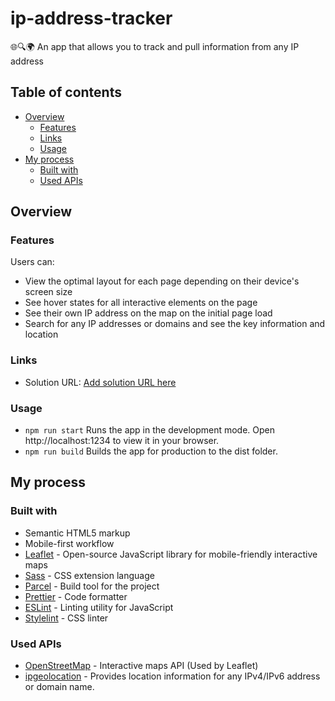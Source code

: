 # ip-address-tracker

:globe_with_meridians::mag::earth_africa: An app that allows you to track and pull information from any IP address

## Table of contents

- [Overview](#overview)
  - [Features](#features)
  - [Links](#links)
  - [Usage](#usage)
- [My process](#my-process)
  - [Built with](#built-with)
  - [Used APIs](#used-apis)

## Overview

### Features

Users can:

- View the optimal layout for each page depending on their device's screen size
- See hover states for all interactive elements on the page
- See their own IP address on the map on the initial page load
- Search for any IP addresses or domains and see the key information and location

### Links

- Solution URL: [Add solution URL here](https://your-solution-url.com)

### Usage

- `npm run start` Runs the app in the development mode.
  Open http://localhost:1234 to view it in your browser.
- `npm run build` Builds the app for production to the dist folder.

## My process

### Built with

- Semantic HTML5 markup
- Mobile-first workflow
- [Leaflet](https://leafletjs.com/) - Open-source JavaScript library
for mobile-friendly interactive maps
- [Sass](https://sass-lang.com) - CSS extension language
- [Parcel](https://parceljs.org/) - Build tool for the project
- [Prettier](https://prettier.io/) - Code formatter
- [ESLint](https://eslint.org) - Linting utility for JavaScript
- [Stylelint](https://stylelint.io) - CSS linter

### Used APIs
- [OpenStreetMap](https://www.openstreetmap.org) - Interactive maps API (Used by Leaflet)
- [ipgeolocation](https://app.ipgeolocation.io) - Provides location information for any IPv4/IPv6 address or domain name.
